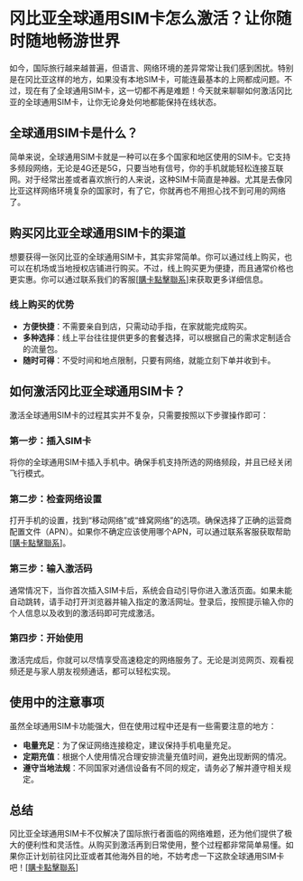# 冈比亚全球通用SIM卡怎么激活？让你随时随地畅游世界

如今，国际旅行越来越普遍，但语言、网络环境的差异常常让我们感到困扰。特别是在冈比亚这样的地方，如果没有本地SIM卡，可能连最基本的上网都成问题。不过，现在有了全球通用SIM卡，这一切都不再是难题！今天就来聊聊如何激活冈比亚的全球通用SIM卡，让你无论身处何地都能保持在线状态。

## 全球通用SIM卡是什么？

简单来说，全球通用SIM卡就是一种可以在多个国家和地区使用的SIM卡。它支持多频段网络，无论是4G还是5G，只要当地有信号，你的手机就能轻松连接互联网。对于经常出差或者喜欢旅行的人来说，这种SIM卡简直是神器。尤其是去像冈比亚这样网络环境复杂的国家时，有了它，你就再也不用担心找不到可用的网络了。

## 购买冈比亚全球通用SIM卡的渠道

想要获得一张冈比亚的全球通用SIM卡，其实非常简单。你可以通过线上购买，也可以在机场或当地授权店铺进行购买。不过，线上购买更为便捷，而且通常价格也更实惠。你可以通过联系我们的客服[[購卡點擊聯系](https://t.me/s/esim1088)]来获取更多详细信息。

### 线上购买的优势

- **方便快捷**：不需要亲自到店，只需动动手指，在家就能完成购买。
- **多种选择**：线上平台往往提供更多的套餐选择，可以根据自己的需求定制适合的流量包。
- **随时可得**：不受时间和地点限制，只要有网络，就能立刻下单并收到卡。

## 如何激活冈比亚全球通用SIM卡？

激活全球通用SIM卡的过程其实并不复杂，只需要按照以下步骤操作即可：

### 第一步：插入SIM卡

将你的全球通用SIM卡插入手机中。确保手机支持所选的网络频段，并且已经关闭飞行模式。

### 第二步：检查网络设置

打开手机的设置，找到“移动网络”或“蜂窝网络”的选项。确保选择了正确的运营商配置文件（APN）。如果你不确定应该使用哪个APN，可以通过联系客服获取帮助[[購卡點擊聯系](https://t.me/s/esim1088)]。

### 第三步：输入激活码

通常情况下，当你首次插入SIM卡后，系统会自动引导你进入激活页面。如果未能自动跳转，请手动打开浏览器并输入指定的激活网址。登录后，按照提示输入你的个人信息以及收到的激活码即可完成激活。

### 第四步：开始使用

激活完成后，你就可以尽情享受高速稳定的网络服务了。无论是浏览网页、观看视频还是与家人朋友视频通话，都可以轻松实现。

## 使用中的注意事项

虽然全球通用SIM卡功能强大，但在使用过程中还是有一些需要注意的地方：

- **电量充足**：为了保证网络连接稳定，建议保持手机电量充足。
- **定期充值**：根据个人使用情况合理安排流量充值时间，避免出现断网的情况。
- **遵守当地法规**：不同国家对通信设备有不同的规定，请务必了解并遵守相关规定。

## 总结

冈比亚全球通用SIM卡不仅解决了国际旅行者面临的网络难题，还为他们提供了极大的便利性和灵活性。从购买到激活再到日常使用，整个过程都非常简单易懂。如果你正计划前往冈比亚或者其他海外目的地，不妨考虑一下这款全球通用SIM卡吧！[[購卡點擊聯系](https://t.me/s/esim1088)]